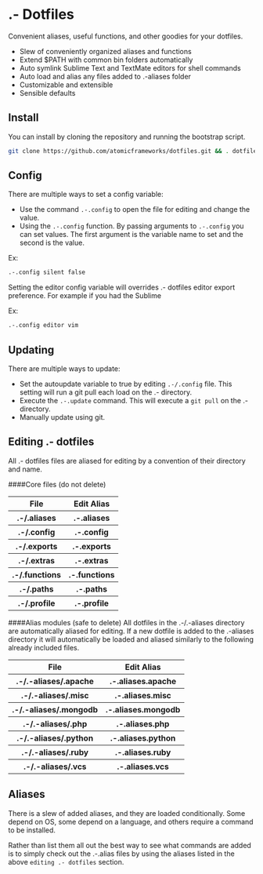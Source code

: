# .- Dotfiles
Convenient aliases, useful functions, and other goodies for your dotfiles.

* Slew of conveniently organized aliases and functions
* Extend $PATH with common bin folders automatically
* Auto symlink Sublime Text and TextMate editors for shell commands
* Auto load and alias any files added to .-aliases folder
* Customizable and extensible
* Sensible defaults

## Install
You can install by cloning the repository and running the bootstrap script.

```bash
git clone https://github.com/atomicframeworks/dotfiles.git && . dotfiles/bootstrap.sh
````

## Config
There are multiple ways to set a config variable:
* Use the command `.-.config` to open the file for editing and change the value.
* Using the `.-.config` function.  By passing arguments to `.-.config` you can set values.  The first argument is the variable name to set and the second is the value.

Ex:
````bash
.-.config silent false
````

Setting the editor config variable will overrides .- dotfiles editor export preference.  For example if you had the Sublime 

Ex:
````bash
.-.config editor vim
````
## Updating
There are multiple ways to update:
* Set the autoupdate variable to true by editing `.-/.config` file.  This setting will run a git pull each load on the .- directory.
* Execute the `.-.update` command.  This will execute a `git pull` on the .- directory.
* Manually update using git.


## Editing .- dotfiles
All  .- dotfiles files are aliased for editing by a convention of their directory and name. 

####Core files (do not delete)
<table>
    <tr>
        <th>
            File
        </th>
        <th>
            Edit Alias
        </th>
    </tr>
    <tr>
        <th>
            .-/.aliases
        </th>
        <th>
            .-.aliases
        </th>
    </tr>
    <tr>
        <th>
            .-/.config
        </th>
        <th>
            .-.config
        </th>
    </tr><tr>
        <th>
            .-/.exports
        </th>
        <th>
            .-.exports
        </th>
    </tr><tr>
        <th>
            .-/.extras
        </th>
        <th>
            .-.extras
        </th>
    </tr><tr>
        <th>
            .-/.functions
        </th>
        <th>
            .-.functions
        </th>
    </tr><tr>
        <th>
            .-/.paths
        </th>
        <th>
            .-.paths
        </th>
    </tr><tr>
        <th>
            .-/.profile
        </th>
        <th>
            .-.profile
        </th>
    </tr>
</table>


####Alias modules (safe to delete) 
All dotfiles in the .-/.-aliases directory are automatically aliased for editing.  If a new dotfile is added to the .-aliases directory it will automatically be loaded and aliased similarly to the following already included files.
<table>
    <tr>
        <th>
            File
        </th>
        <th>
            Edit Alias
        </th>
    </tr>
    <tr>
        <th>
            .-/.-aliases/.apache
        </th>
        <th>
            .-.aliases.apache
        </th>
    </tr>
    <tr>
        <th>
            .-/.-aliases/.misc
        </th>
        <th>
            .-.aliases.misc
        </th>
    </tr>
    <tr>
        <th>
            .-/.-aliases/.mongodb
        </th>
        <th>
            .-.aliases.mongodb
        </th>
    </tr>
    <tr>
        <th>
            .-/.-aliases/.php
        </th>
        <th>
            .-.aliases.php
        </th>
    </tr>
    <tr>
        <th>
            .-/.-aliases/.python
        </th>
        <th>
            .-.aliases.python
        </th>
    </tr>
    <tr>
        <th>
            .-/.-aliases/.ruby
        </th>
        <th>
            .-.aliases.ruby
        </th>
    </tr>
    <tr>
        <th>
            .-/.-aliases/.vcs
        </th>
        <th>
            .-.aliases.vcs
        </th>
    </tr>
</table>

## Aliases
There is a slew of added aliases, and they are loaded conditionally.  Some depend on OS, some depend on a language, and others require a command to be installed. 

Rather than list them all out the best way to see what commands are added is to simply check out the .-.alias files by using the aliases listed in the above `editing .- dotfiles` section.
